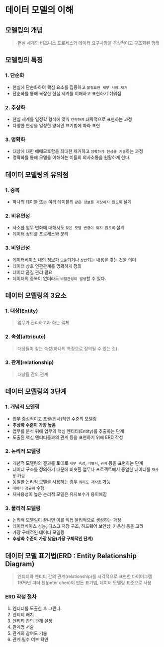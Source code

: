 # 데이터 모델의 이해

## 모델링의 개념
> 현실 세계의 비즈니스 프로세스와 데이터 요구사항을 추상적이고 구조화된 형태
 
<p>

## 모델링의 특징

### 1. 단순화
   - 현실에 단순화하여 핵심 요소를 집중하고 `불필요한 세부 사항 제거`
   - 단순화를 통해 복잡한 현실 세계를 이해하고 표현하기 쉬워짐
### 2. 추상화
   - 현실 세계를 일정학 형식에 맞춰 `간략하게` 대략적으로 표현하는 과정
   - 다양한 현상을 일정한 양식인 표기법에 따라 표현
### 3. 명확화
   - 대상에 대한 애매모호함을 최대한 제거하고 `정확하게 현상을 기술`하는 과정
   - 명확화를 통해 모델을 이해하는 이들의 의사소통을 원활하게 한다.
</p>

<p>

## 데이터 모델링의 유의점

### 1. 중복
   - 하나의 테이블 또는 여러 테이블의 `같은 정보를 저장하지 않도록` 설계
### 2. 비유연성
   - 사소한 업무 변화에 대해서도 `잦은 모델 변경이 되지 않도록` 설계
   - 데이터 정의를 프로세스와 분리
### 3. 비일관성
   - 데이터베이스 내의 정보가 `모순`되거나 `상반`되는 내용을 갖는 것을 의미
   - 데이터 상호 연관관계를 명확하게 정의
   - 데이터 품질 관리 필요
   - 데이터의 중복이 없더라도 `비일관성이 발생`할 수 있다.
</p>

<p>

## 데이터 모델링의 3요소
### 1. 대상(Entity)
> 업무가 관리하고자 하는 객체
### 2. 속성(attribute)
> 대상들이 갖는 속성(하나의 특징으로 정의될 수 있는 것)
### 3. 관계(relationship)
> 대상들 간의 관계
</p>

<p>

## 데이터 모델링의 3단계
### 1. 개념적 모델링
   - 업무 중심적이고 포괄(전사)적인 수준의 모델링
   - **추상화 수준이 가장 높음**
   - 업무를 분석 뒤에 업무의 핵심 엔티티(Entity)를 추출하는 단계
   - 도출된 핵심 엔티티들과의 관계 등을 표현하기 위해 ERD 작성
### 2. 논리적 모델링
   - 개념적 모델링의 결과를 토대로 `세부 속성`, `식별자`, `관계` 등을 표현하는 단계
   - 데이터 구조를 정의하기 때문에 비슷환 업무나 프로젝트에서 동일한 데이터를 `재사용` 가능
   - 동일한 논리적 모델을 사용하는 경우 `쿼리도 재사용` 가능
   - `데이터 정규화` 수행
   - 재사용성이 높은 논리적 모델은 유지보수가 용이해짐
### 3. 물리적 모델링
   - 논리적 모델링이 끝나면 이를 직접 물리적으로 생성하는 과정
   - 데이터베이스 성능, 디스크 저장 구조, 하드웨어 보안성, 가용성 등을 고려
   - 가장 구체적인 데이터 모델링
   - **추상화 수준이 가장 낮음(가장 구체적인 단계)**
</p>

<p>

## 데이터 모델 표기법(ERD : Entity Relationship Diagram)
> 엔티티와 엔티티 간의 관계(relationship)를 시각적으로 표현한 다이어그램  
> 1976년 피터 첸(peter chen)이 만든 표기법, 데이터 모델링 표준으로 사용

### ERD 작성 절차
1. 엔티티를 도출한 후 그린다.
2. 엔티티 배치
3. 엔티티 간의 관계 설정
4. 관계명 서술
5. 관계의 참여도 기술
6. 관계 필수 여부 확인
</p>